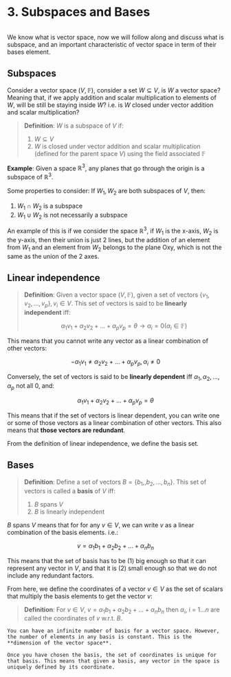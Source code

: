 # 3. Subspaces and Bases
```{contents}
```
We know what is vector space, now we will follow along and discuss what is subspace, and an important characteristic of vector space in term of their bases element.

## Subspaces
Consider a vector space $(V, \mathbb{F})$, consider a set $W \subseteq V$, is $W$ a vector space? Meaning that, if we apply addition and scalar multiplication to elements of $W$, will be still be staying inside $W$? i.e. is $W$ closed under vector addition and scalar multiplication?

>**Definition**: $W$ is a subspace of $V$ if:
>1. $W \subseteq V$
>2. $W$ is closed under vector addition and scalar multiplication (defined for the parent space $V$) using the field associated $\mathbb{F}$

**Example**: Given a space $\mathbb{R}^3$, any planes that go through the origin is a subspace of $\mathbb{R}^3$. 

Some properties to consider: If $W_1, W_2$ are both subspaces of $V$, then:
1. $W_1 \cap W_2$ is a subspace
2. $W_1 \cup W_2$ is not necessarily a subspace

An example of this is if we consider the space $\mathbb{R}^3$, if $W_1$ is the x-axis, $W_2$ is the y-axis, then their union is just 2 lines, but the addition of an element from $W_1$ and an element from $W_2$ belongs to the plane Oxy, which is not the same as the union of the 2 axes.

## Linear independence
>**Definition**: Given a vector space $(V, \mathbb{F})$, given a set of vectors $\{v_1, v_2, \dots, v_p\}, v_i \in V$. This set of vectors is said to be **linearly independent** iff:
>
>$$\alpha_1 v_1 + \alpha_2 v_2 + \dots + \alpha_p v_p = \theta \rightarrow \alpha_i = 0 (\alpha_i \in \mathbb{F})$$

This means that you cannot write any vector as a linear combination of other vectors:

$$
-\alpha_1 v_1 \neq \alpha_2 v_2 + \dots + \alpha_p v_p, \alpha_i \neq 0
$$

Conversely, the set of vectors is said to be **linearly dependent** iff $\alpha_1, \alpha_2, \dots, \alpha_p$ not all 0, and:

$$
\alpha_1 v_1 + \alpha_2 v_2 + \dots + \alpha_p v_p = \theta
$$

This means that if the set of vectors is linear dependent, you can write one or some of those vectors as a linear combination of other vectors. This also means that **those vectors are redundant**.

From the definition of linear independence, we define the basis set.

## Bases
>**Definition**: Define a set of vectors $B = \{b_1,, b_2, \dots, b_n\}$. This set of vectors is called a **basis** of $V$ iff:
>1. $B$ spans $V$
>2. $B$ is linearly independent 

$B$ spans $V$ means that for for any $v \in V$, we can write $v$ as a linear combination of the basis elements. i.e.:

$$
v = \alpha_1 b_1 + \alpha_2 b_2 + \dots + \alpha_n b_n
$$

This means that the set of basis has to be (1) big enough so that it can represent any vector in $V$, and that it is (2) small enough so that we do not include any redundant factors.

From here, we define the coordinates of a vector $v \in V$ as the set of scalars that multiply the basis elements to get the vector $v$:
>**Definition**: For $v \in V$, $v = \alpha_1 b_1 + \alpha_2 b_2 + \dots + \alpha_n b_n$ then $\alpha_i$, i = $1 \dots n$ are called the coordinates of $v$ w.r.t. $B$.

```{note}
You can have an infinite number of basis for a vector space. However, the number of elements in any basis is constant. This is the **dimension of the vector space**.
```

```{note}
Once you have chosen the basis, the set of coordinates is unique for that basis. This means that given a basis, any vector in the space is uniquely defined by its coordinate.
```

